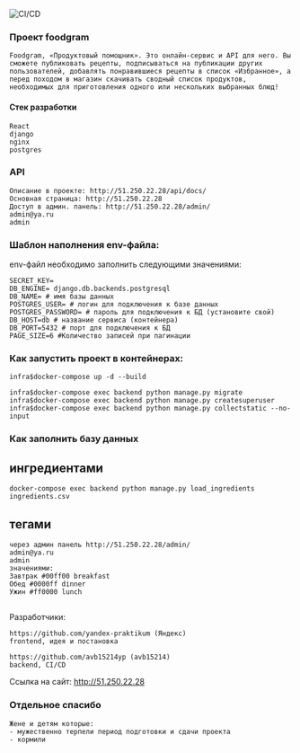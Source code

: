![CI/CD](https://github.com/avb15214yp/foodgram-project-react/actions/workflows/foodgram_workflow.yml/badge.svg)
### Проект foodgram

```
Foodgram, «Продуктовый помощник». Это онлайн-сервис и API для него. Вы сможете публиковать рецепты, подписываться на публикации других пользователей, добавлять понравившиеся рецепты в список «Избранное», а перед походом в магазин скачивать сводный список продуктов, необходимых для приготовления одного или нескольких выбранных блюд!
```

#### Стек разработки
```
React
django
nginx
postgres
```

### API

```
Описание в проекте: http://51.250.22.28/api/docs/
Основная страница: http://51.250.22.28
Доступ в админ. панель: http://51.250.22.28/admin/
admin@ya.ru
admin
```

### Шаблон наполнения env-файла:
env-файл необходимо заполнить следующими значениями:
```
SECRET_KEY=
DB_ENGINE= django.db.backends.postgresql
DB_NAME= # имя базы данных
POSTGRES_USER= # логин для подключения к базе данных
POSTGRES_PASSWORD= # пароль для подключения к БД (установите свой)
DB_HOST=db # название сервиса (контейнера)
DB_PORT=5432 # порт для подключения к БД
PAGE_SIZE=6 #Количество записей при пагинации

```

### Как запустить проект в контейнерах:


```
infra$docker-compose up -d --build

infra$docker-compose exec backend python manage.py migrate
infra$docker-compose exec backend python manage.py createsuperuser
infra$docker-compose exec backend python manage.py collectstatic --no-input 
```
### Как заполнить базу данных 

## ингредиентами
```
docker-compose exec backend python manage.py load_ingredients ingredients.csv
```
## тегами

```
через админ панель http://51.250.22.28/admin/
admin@ya.ru
admin
значениями: 
Завтрак #00ff00 breakfast 
Обед #0000ff dinner 
Ужин #ff0000 lunch 

```

##

Разработчики:

```
https://github.com/yandex-praktikum (Яндекс)
frontend, идея и постановка
```

```
https://github.com/avb15214yp (avb15214)
backend, CI/CD
```


Ссылка на сайт: http://51.250.22.28


### Отдельное спасибо
```
Жене и детям которые:
- мужественно терпели период подготовки и сдачи проекта
- кормили
```
